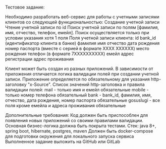   Тестовое задание:
  
Необходимо разработать веб-сервис для работы с учетными записями клиентов со следующей функциональностью:
Создание учетной записи
Чтение учетной записи по id
Поиск учетной записи по полям [фамилия, имя, отчество, телефон, емейл]. Поиск осуществляется только при условии
указания хотя 1 поля
Поля учетной записи клиента:
id
bank_id (идентификатор клиента в банке)
фамилия
имя
отчество
дата рождения
номер паспорта (вместе с серией в формате ХХХХ ХХХХХХ)
место рождения
телефон (в формате 7ХХХХХХХХХХ)
емейл
адрес регистрации
адрес проживания

Клиент может быть создан из разных приложений. В зависимости от приложения отличается логика валидации полей при
создании учетной записи. Приложение определяется по обязательному для указания http-заголовку "x-Source".
Список значений http-заголовка и правила валидации полей:
mail - только имя и емейл обязательные
mobile - только номер телефона обязательный
bank - bank_id, фамилия, имя, отчество, дата рождения, номер паспорта обязательные
gosuslugi - все поля кроме емейла и адреса проживания обязательные

Дополнительные требования:
Код должен быть приспособлен для появления новых приложений со своими правилами валидации.
Основная бизнес-логика должна быть покрыта тестами.
Стек: java 8+, spring boot, hibernate, postgres, maven
Должен быть docker-compose для подготовки окружения для локального запуска сервиса
Выполненное задание выложить на GitHub или GitLab





